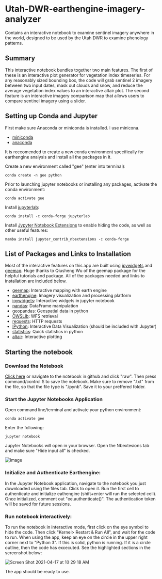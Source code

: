 # Utah-DWR-earthengine-imagery-analyzer
Contains an interactive notebook to examine sentinel imagery anywhere in the world, designed to be used by the Utah DWR to examine phenology patterns.  

## Summary
This interactive notebook bundles together two main features. The first of these is an interactive plot generator for vegetation index timeseries. For any reasonably sized bounding box, the code will grab sentinel 2 imagery between two input dates, mask out clouds and snow, and reduce the average vegetation index values to an interactive altair plot. The second feature is an interactive imagery comparison map that allows users to compare sentinel imagery using a slider. 

## Setting up Conda and Jupyter

First make sure Anaconda or miniconda is installed. I use minicona.
* [miniconda](https://docs.conda.io/en/latest/miniconda.html)
* [anaconda](https://www.anaconda.com/distribution/#download-section)

It is reccomended to create a new conda environment specifically for earthengine analysis and install all the packages in it. 

Create a new environment called "gee" (enter into terminal):

    conda create -n gee python

Prior to launching jupyter notebooks or installing any packages, activate the conda environment:

    conda activate gee

Install [jupyterlab](https://jupyter.org/install):

    conda install -c conda-forge jupyterlab
 
Install [Jypyter Notebook Extensions](https://github.com/ipython-contrib/jupyter_contrib_nbextensions) to enable hiding the code, as well as other useful features:

    mamba install jupyter_contrib_nbextensions -c conda-forge

## List of Packages and Links to Installation

Most of the interactive features on this app are built using [ipywidgets](https://github.com/jupyter-widgets/ipywidgets) and [geemap](https://github.com/giswqs/geemap). Huge thanks to Qiusheng Wu of the geemap package for the helpful tutorials and package. All of the packages needed and links to installation are included below. 

* [geemap](https://github.com/giswqs/geemap#installation): Interactive mapping with earth engine
* [earthengine](https://developers.google.com/earth-engine/guides/python_install): Imagery visualization and processing platform
* [ipywidgets](https://github.com/jupyter-widgets/ipywidgets#Install): Interactive widgets in jupyter notebook
* [pandas](https://pandas.pydata.org/pandas-docs/stable/getting_started/install.html): DataFrame manipulation
* [geopandas](https://geopandas.org/getting_started/install.html): Geospatial data in python
* [OWSLib](https://geopython.github.io/OWSLib/): WFS retrieval
* [requests](https://pypi.org/project/requests/): HTTP requests
* [IPython](https://ipython.org/install.html): Interactive Data Visualization (should be included with Jupyter)
* [statistics](https://pypi.org/project/statistics/): Quick statistics in python
* [altair](https://altair-viz.github.io/getting_started/installation.html): Interactive plotting

## Starting the notebook

### Download the Notebook

[Click here](https://raw.githubusercontent.com/lofi-code/Utah-DWR-earthengine-imagery-analyzer/main/Wildlife_Crossing_Sentinel_Analyzer.ipynb) or navigate to the notebook in github and click "raw". Then press command/control S to save the notebook. Make sure to remove ".txt" from the file, so that the file type is ".ipynb". Save it to your preffered folder. 

### Start the Jupyter Notebooks Application
Open command line/terminal and activate your python environment:

    conda activate gee
    
Enter the following:

    jupyter notebook
    
Jupyter Notebooks will open in your browser. Open the Nbextesions tab and make sure "Hide input all" is checked.

![image](https://user-images.githubusercontent.com/82716404/115119378-4f8bb000-9f65-11eb-91da-56ed1250639e.jpeg)

### Initialize and Authenticate Earthengine:
In the Jupyter Notebook application, navigate to the notebook you just downloaded using the files tab. Click to open it. Run the first cell to authenticate and initialize eathengine (shift+enter will run the selected cell). Once initialized, comment out "ee.authenticate()". The authentication token will be saved for future sessions. 

### Run notebook interactively:
To run the notebook in interactive mode, first click on the eye symbol to hide the code. Then click "Kernel> Restart & Run All", and wait for the code to run. When using the app, keep an eye on the circle in the upper right corner next to "Python 3". If this is solid, python is running. If it is a circle outline, then the code has excecuted. See the highlighted sections in the screenshot below: 

![Screen Shot 2021-04-17 at 10 29 18 AM](https://user-images.githubusercontent.com/82716404/115119975-43edb880-9f68-11eb-9495-9fad1326ab07.jpg)

The app should be ready to use. 




